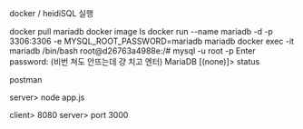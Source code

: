 docker / heidiSQL 실행

docker pull mariadb
docker image ls
docker run --name mariadb -d -p 3306:3306 -e MYSQL_ROOT_PASSWORD=mariadb mariadb
docker exec -it mariadb /bin/bash
root@d26763a4988e:/# mysql -u root -p
Enter password: (비번 쳐도 안뜨는데 걍 치고 엔터)
MariaDB [(none)]> status

postman

server> node app.js

client> 8080
server> port 3000